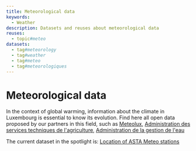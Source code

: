 ```yaml
---
title: Meteorological data
keywords:
  - Weather
description: Datasets and reuses about meteorological data
reuses:
  - topic#meteo
datasets:
  - tag#meteorology
  - tag#weather
  - tag#meteo
  - tag#meteorologiques
---
```

# Meteorological data

In the context of global warming, information about the climate in Luxembourg is essential to know its evolution. Find here all open data proposed by our partners in this field, such as [Meteolux](https://meteolux.lu), [Administration des services techniques de l'agriculture](https://agriculture.public.lu/de/dienststellen/asta.html), [Administration de la gestion de l'eau](https://eau.gouvernement.lu/fr.html) 

The current dataset in the spotlight is: [Location of ASTA Meteo stations](https://data.public.lu/fr/datasets/location-of-asta-meteo-stations/)
